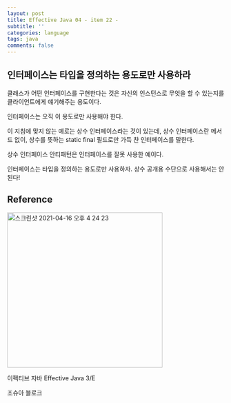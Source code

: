 ```yaml
---
layout: post
title: Effective Java 04 - item 22 -
subtitle: ''
categories: language
tags: java
comments: false
---
```


## 인터페이스는 타입을 정의하는 용도로만 사용하라

클래스가 어떤 인터페이스를 구현한다는 것은 자신의 인스턴스로 무엇을 할 수 있는지를 클라이언트에게 얘기해주는 용도이다.

인터페이스는 오직 이 용도로만 사용해야 한다.

이 지침에 맞지 않는 예로는 상수 인터페이스라는 것이 있는데, 상수 인터페이스란 메서드 없이, 상수를 뜻하는 static final 필드로만 가득 찬 인터페이스를 말한다.

상수 인터페이스 안티패턴은 인터페이스를 잘못 사용한 예이다.

인터페이스는 타입을 정의하는 용도로만 사용하자. 상수 공개용 수단으로 사용해서는 안된다!

## Reference

<img width="360" alt="스크린샷 2021-04-16 오후 4 24 23" src="https://user-images.githubusercontent.com/43809168/114987533-3e449400-9ed0-11eb-9b5f-a24f73b6f138.png">

이펙티브 자바 Effective Java 3/E

조슈아 블로크
